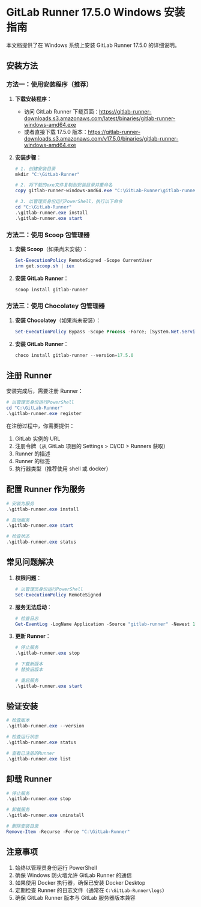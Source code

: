 # GitLab Runner 17.5.0 Windows 安装指南

本文档提供了在 Windows 系统上安装 GitLab Runner 17.5.0 的详细说明。

## 安装方法

### 方法一：使用安装程序（推荐）

1. **下载安装程序**：
   - 访问 GitLab Runner 下载页面：https://gitlab-runner-downloads.s3.amazonaws.com/latest/binaries/gitlab-runner-windows-amd64.exe
   - 或者直接下载 17.5.0 版本：https://gitlab-runner-downloads.s3.amazonaws.com/v17.5.0/binaries/gitlab-runner-windows-amd64.exe

2. **安装步骤**：
   ```powershell
   # 1. 创建安装目录
   mkdir "C:\GitLab-Runner"
   
   # 2. 将下载的exe文件复制到安装目录并重命名
   copy gitlab-runner-windows-amd64.exe "C:\GitLab-Runner\gitlab-runner.exe"
   
   # 3. 以管理员身份运行PowerShell，执行以下命令
   cd "C:\GitLab-Runner"
   .\gitlab-runner.exe install
   .\gitlab-runner.exe start
   ```

### 方法二：使用 Scoop 包管理器

1. **安装 Scoop**（如果尚未安装）：
   ```powershell
   Set-ExecutionPolicy RemoteSigned -Scope CurrentUser
   irm get.scoop.sh | iex
   ```

2. **安装 GitLab Runner**：
   ```powershell
   scoop install gitlab-runner
   ```

### 方法三：使用 Chocolatey 包管理器

1. **安装 Chocolatey**（如果尚未安装）：
   ```powershell
   Set-ExecutionPolicy Bypass -Scope Process -Force; [System.Net.ServicePointManager]::SecurityProtocol = [System.Net.ServicePointManager]::SecurityProtocol -bor 3072; iex ((New-Object System.Net.WebClient).DownloadString('https://community.chocolatey.org/install.ps1'))
   ```

2. **安装 GitLab Runner**：
   ```powershell
   choco install gitlab-runner --version=17.5.0
   ```

## 注册 Runner

安装完成后，需要注册 Runner：

```powershell
# 以管理员身份运行PowerShell
cd "C:\GitLab-Runner"
.\gitlab-runner.exe register
```

在注册过程中，你需要提供：
1. GitLab 实例的 URL
2. 注册令牌（从 GitLab 项目的 Settings > CI/CD > Runners 获取）
3. Runner 的描述
4. Runner 的标签
5. 执行器类型（推荐使用 shell 或 docker）

## 配置 Runner 作为服务

```powershell
# 安装为服务
.\gitlab-runner.exe install

# 启动服务
.\gitlab-runner.exe start

# 检查状态
.\gitlab-runner.exe status
```

## 常见问题解决

1. **权限问题**：
   ```powershell
   # 以管理员身份运行PowerShell
   Set-ExecutionPolicy RemoteSigned
   ```

2. **服务无法启动**：
   ```powershell
   # 检查日志
   Get-EventLog -LogName Application -Source "gitlab-runner" -Newest 10
   ```

3. **更新 Runner**：
   ```powershell
   # 停止服务
   .\gitlab-runner.exe stop
   
   # 下载新版本
   # 替换旧版本
   
   # 重启服务
   .\gitlab-runner.exe start
   ```

## 验证安装

```powershell
# 检查版本
.\gitlab-runner.exe --version

# 检查运行状态
.\gitlab-runner.exe status

# 查看已注册的Runner
.\gitlab-runner.exe list
```

## 卸载 Runner

```powershell
# 停止服务
.\gitlab-runner.exe stop

# 卸载服务
.\gitlab-runner.exe uninstall

# 删除安装目录
Remove-Item -Recurse -Force "C:\GitLab-Runner"
```

## 注意事项

1. 始终以管理员身份运行 PowerShell
2. 确保 Windows 防火墙允许 GitLab Runner 的通信
3. 如果使用 Docker 执行器，确保已安装 Docker Desktop
4. 定期检查 Runner 的日志文件（通常在 `C:\GitLab-Runner\logs`）
5. 确保 GitLab Runner 版本与 GitLab 服务器版本兼容 